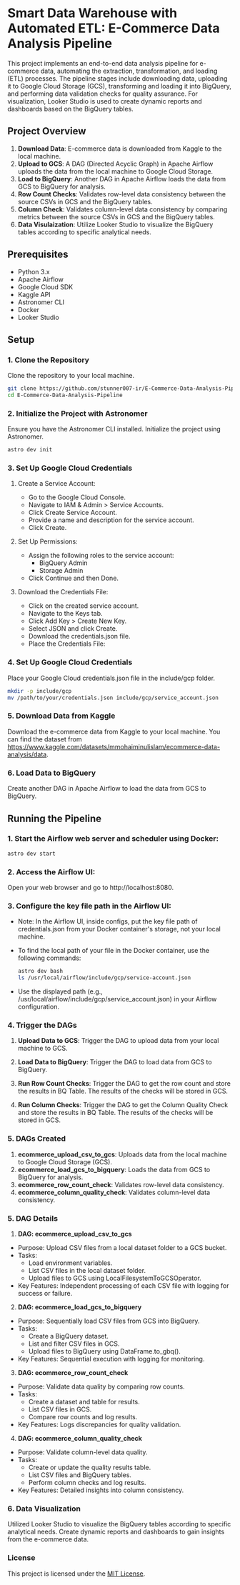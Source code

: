 # Smart Data Warehouse with Automated ETL: E-Commerce Data Analysis Pipeline

This project implements an end-to-end data analysis pipeline for e-commerce data, automating the extraction, transformation, and loading (ETL) processes. The pipeline stages include downloading data, uploading it to Google Cloud Storage (GCS), transforming and loading it into BigQuery, and performing data validation checks for quality assurance. For visualization, Looker Studio is used to create dynamic reports and dashboards based on the BigQuery tables.

## Project Overview

1. **Download Data**: E-commerce data is downloaded from Kaggle to the local machine.
2. **Upload to GCS**: A DAG (Directed Acyclic Graph) in Apache Airflow uploads the data from the local machine to Google Cloud Storage.
3. **Load to BigQuery**: Another DAG in Apache Airflow loads the data from GCS to BigQuery for analysis.
4. **Row Count Checks**: Validates row-level data consistency between the source CSVs in GCS and the BigQuery tables.
5. **Column Check**: Validates column-level data consistency by comparing metrics between the source CSVs in GCS and the BigQuery tables.
6. **Data Visulaization**: Utilize Looker Studio to visualize the BigQuery tables according to specific analytical needs.

## Prerequisites

- Python 3.x
- Apache Airflow
- Google Cloud SDK
- Kaggle API
- Astronomer CLI
- Docker
- Looker Studio

## Setup

### 1. Clone the Repository

Clone the repository to your local machine.

```sh
git clone https://github.com/stunner007-ir/E-Commerce-Data-Analysis-Pipeline.git
cd E-Commerce-Data-Analysis-Pipeline
```

### 2. Initialize the Project with Astronomer
Ensure you have the Astronomer CLI installed. Initialize the project using Astronomer.

```sh
astro dev init
```

### 3. Set Up Google Cloud Credentials
1. Create a Service Account:
    - Go to the Google Cloud Console.
    - Navigate to IAM & Admin > Service Accounts.
    - Click Create Service Account.
    - Provide a name and description for the service account.
    - Click Create.

2. Set Up Permissions:

    - Assign the following roles to the service account:
        - BigQuery Admin
        - Storage Admin
    - Click Continue and then Done.

3. Download the Credentials File:

    - Click on the created service account.
    - Navigate to the Keys tab.
    - Click Add Key > Create New Key.
    - Select JSON and click Create.
    - Download the credentials.json file.
    - Place the Credentials File:

### 4. Set Up Google Cloud Credentials
Place your Google Cloud credentials.json file in the include/gcp folder.

```sh
mkdir -p include/gcp
mv /path/to/your/credentials.json include/gcp/service_account.json
```

### 5. Download Data from Kaggle
Download the e-commerce data from Kaggle to your local machine. You can find the dataset from https://www.kaggle.com/datasets/mmohaiminulislam/ecommerce-data-analysis/data.

### 6. Load Data to BigQuery
Create another DAG in Apache Airflow to load the data from GCS to BigQuery.


## Running the Pipeline
### 1. Start the Airflow web server and scheduler using Docker:

```sh
astro dev start
```

### 2. Access the Airflow UI:

Open your web browser and go to http://localhost:8080.


### 3. Configure the key file path in the Airflow UI:

- Note: In the Airflow UI, inside configs, put the key file path of credentials.json from your Docker container's storage, not your local machine.
- To find the local path of your file in the Docker container, use the following commands:
    ```sh
    astro dev bash
    ls /usr/local/airflow/include/gcp/service-account.json
    ```

- Use the displayed path (e.g., /usr/local/airflow/include/gcp/service_account.json) in your Airflow configuration.

### 4. Trigger the DAGs
1. **Upload Data to GCS**: Trigger the DAG to upload data from your local machine to GCS.

2. **Load Data to BigQuery**: Trigger the DAG to load data from GCS to BigQuery.

3. **Run Row Count Checks**: Trigger the DAG to get the row count and store the results in BQ Table.
The results of the checks will be stored in GCS.

4. **Run Column Checks**: Trigger the DAG to get the Column Quality Check and store the results in BQ Table.
The results of the checks will be stored in GCS.

### 5. DAGs Created
1. **ecommerce_upload_csv_to_gcs**: Uploads data from the local machine to Google Cloud Storage (GCS).
2. **ecommerce_load_gcs_to_bigquery**: Loads the data from GCS to BigQuery for analysis.
3. **ecommerce_row_count_check**: Validates row-level data consistency.
4. **ecommerce_column_quality_check**: Validates column-level data consistency.


### 5. DAG Details
1. **DAG: ecommerce_upload_csv_to_gcs**
- Purpose: Upload CSV files from a local dataset folder to a GCS bucket.
- Tasks:
    - Load environment variables.
    - List CSV files in the local dataset folder.
    - Upload files to GCS using LocalFilesystemToGCSOperator.
- Key Features: Independent processing of each CSV file with logging for success or failure.

2. **DAG: ecommerce_load_gcs_to_bigquery**
- Purpose: Sequentially load CSV files from GCS into BigQuery.
- Tasks:
    - Create a BigQuery dataset.
    - List and filter CSV files in GCS.
    - Upload files to BigQuery using DataFrame.to_gbq().
- Key Features: Sequential execution with logging for monitoring.

3. **DAG: ecommerce_row_count_check**
- Purpose: Validate data quality by comparing row counts.
- Tasks:
    - Create a dataset and table for results.
    - List CSV files in GCS.
    - Compare row counts and log results.
- Key Features: Logs discrepancies for quality validation.

4. **DAG: ecommerce_column_quality_check**
- Purpose: Validate column-level data quality.
- Tasks:
    - Create or update the quality results table.
    - List CSV files and BigQuery tables.
    - Perform column checks and log results.
- Key Features: Detailed insights into column consistency.

### 6. Data Visualization
Utilized Looker Studio to visualize the BigQuery tables according to specific analytical needs. Create dynamic reports and dashboards to gain insights from the e-commerce data.

### License

This project is licensed under the [MIT License](LICENSE). 